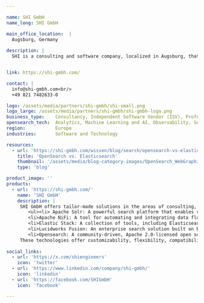 ```yaml
---

name: SHI GmbH
name_long: SHI GmbH

main_office_location:  |
  Augsburg, Germany
  
description: |
  SHI is a consulting and software company, localized in Augsburg, that specializes in retrieval solutions for specialist publishers, search technologies, advanced analytics and web development. An essential part of our offering is the development of intelligent search functions. Our experts support companies in using their data efficiently and finding solutions quickly. We understand the importance of efficient data processing and provide advanced analytical tools to identify patterns and enable data-driven decisions. We offer customized web applications that meet our customers' specific needs and drive their digital transformation. Our experienced team works closely with customers and is therefore able to develop IT solutions that are tailored to individual needs. SHI GmbH relies on sustainable partnerships and attaches great importance to continuous dialogue with its customers.


link: https://shi-gmbh.com/

contact: |
  info@shi-gmbh.com<br/>
  +49 821 7482633-0

logo: /assets/media/partners/shi-gmbh/shi-small.png
logo_large: /assets/media/partners/shi-gmbh/shi-gmbh-logo.png
business_type:    Consultancy, Independent Software Vendor (ISV), Professional Services, Support, Systems Integrator, Training
opensearch_tech:  Analytics, Machine Learning and AI, Observability, Search, Security
region:           Europe
industries:       Software and Technology

resources:
  - url: 'https://shi-gmbh.com/wissen/blog/search/opensearch-vs-elasticsearch/'
    title: 'OpenSearch vs. Elasticsearch'
    thumbnail: '/assets/media/blog-category-images/OpenSearch_WebGraphic_Generic-02.png'
    type: 'blog'

product_image: ''
products:
  - url: 'https://shi-gmbh.com/'
    name: 'SHI GmbH'
    description: |
     SHI GmbH offers tailor-made solutions in the areas of consulting, software development and service. We specialize in intelligent search technologies that help companies manage data efficiently and find relevant information quickly. Our services include the development and integration of on-site and enterprise search solutions, advanced analytics tools, and support in the implementation of modern open source technologies. This includes:<br/>
        <ul><li> Apache Solr: A powerful search platform that enables rapid data indexing and querying. </li>
        <li>Apache NiFi: A tool for automating and integrating data flows, ideal for processing and distributing large amounts of data.</li>
        <li>Elastic Stack: A collection of tools, including Elasticsearch, Logstash, and Kibana, for real-time data analysis.</li>
        <li>Lucidworks Fusion: An enterprise search solution built on Elasticsearch with advanced machine learning capabilities.</li>
        <li>Opensearch: A community-driven, Apache 2.0-licensed open source search and analytics suite.</li></ul>
     These technologies offer customizability, flexibility, compatibility and cost savings.
        
social_links:
  - url: 'https://x.com/shiengineers'
    icon: 'twitter'
  - url: 'https://www.linkedin.com/company/shi-gmbh/'
    icon: 'linkedin'
  - url: 'https://facebook.com/SHIGmbH'
    icon: 'facebook'

---
```

